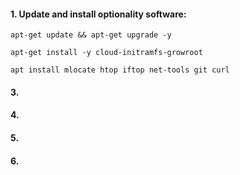 #### 1. Update and install optionality software:
```
apt-get update && apt-get upgrade -y
```
```
apt-get install -y cloud-initramfs-growroot
```
```
apt install mlocate htop iftop net-tools git curl
```
#### 3. 
#### 4. 
#### 5. 
#### 6. 
